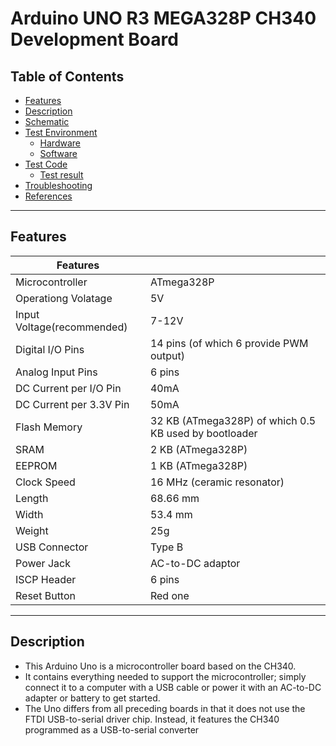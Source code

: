 # Arduino UNO R3 MEGA328P CH340 Development Board

## Table of Contents

-   [Features](#features)
-   [Description](#description)
-   [Schematic](#schematic)
-   [Test Environment](#test-environment)
    -   [Hardware](#hardware)
    -   [Software](#software)
-   [Test Code](#test-code)
    -   [Test result](#test-result)
-   [Troubleshooting](#troubleshooting)
-   [References](#references)

---

## Features

| Features                   |                                                       |
| -------------------------- | ----------------------------------------------------- |
| Microcontroller            | ATmega328P                                            |
| Operationg Volatage        | 5V                                                    |
| Input Voltage(recommended) | 7-12V                                                 |
| Digital I/O Pins           | 14 pins (of which 6 provide PWM output)               |
| Analog Input Pins          | 6 pins                                                |
| DC Current per I/O Pin     | 40mA                                                  |
| DC Current per 3.3V Pin    | 50mA                                                  |
| Flash Memory               | 32 KB (ATmega328P) of which 0.5 KB used by bootloader |
| SRAM                       | 2 KB (ATmega328P)                                     |
| EEPROM                     | 1 KB (ATmega328P)                                     |
| Clock Speed                | 16 MHz (ceramic resonator)                            |
| Length                     | 68.66 mm                                              |
| Width                      | 53.4 mm                                               |
| Weight                     | 25g                                                   |
| USB Connector              | Type B                                                |
| Power Jack                 | AC-to-DC adaptor                                      |
| ISCP Header                | 6 pins                                                |
| Reset Button               | Red one                                               |

---

## Description

-   This Arduino Uno is a microcontroller board based on the CH340.
-   It contains everything needed to support the microcontroller; simply connect it to a computer with a USB cable or power it with an AC-to-DC adapter or battery to get started.
-   The Uno differs from all preceding boards in that it does not use the FTDI USB-to-serial driver chip. Instead, it features the CH340 programmed as a USB-to-serial converter
